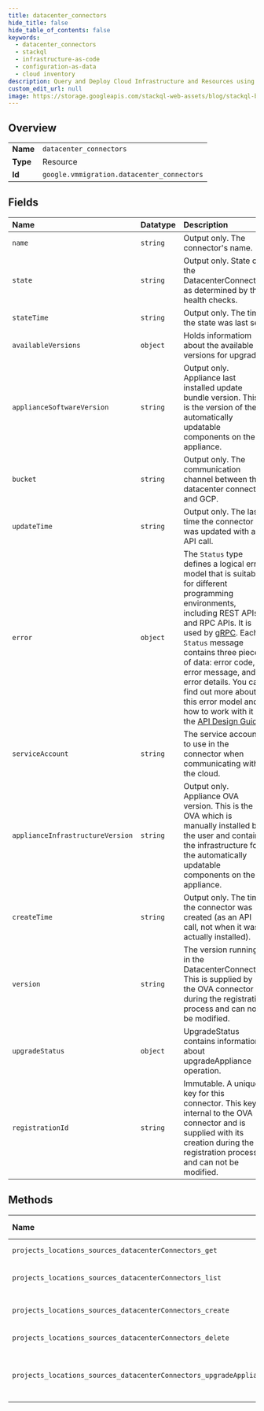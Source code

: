 ```yaml
---
title: datacenter_connectors
hide_title: false
hide_table_of_contents: false
keywords:
  - datacenter_connectors
  - stackql
  - infrastructure-as-code
  - configuration-as-data
  - cloud inventory
description: Query and Deploy Cloud Infrastructure and Resources using SQL
custom_edit_url: null
image: https://storage.googleapis.com/stackql-web-assets/blog/stackql-blog-post-featured-image.png
---
```

  
    

## Overview
<table><tbody>
<tr><td><b>Name</b></td><td><code>datacenter_connectors</code></td></tr>
<tr><td><b>Type</b></td><td>Resource</td></tr>
<tr><td><b>Id</b></td><td><code>google.vmmigration.datacenter_connectors</code></td></tr>
</tbody></table>

## Fields
| Name | Datatype | Description |
|:-----|:---------|:------------|
| `name` | `string` | Output only. The connector's name. |
| `state` | `string` | Output only. State of the DatacenterConnector, as determined by the health checks. |
| `stateTime` | `string` | Output only. The time the state was last set. |
| `availableVersions` | `object` | Holds informatiom about the available versions for upgrade. |
| `applianceSoftwareVersion` | `string` | Output only. Appliance last installed update bundle version. This is the version of the automatically updatable components on the appliance. |
| `bucket` | `string` | Output only. The communication channel between the datacenter connector and GCP. |
| `updateTime` | `string` | Output only. The last time the connector was updated with an API call. |
| `error` | `object` | The `Status` type defines a logical error model that is suitable for different programming environments, including REST APIs and RPC APIs. It is used by [gRPC](https://github.com/grpc). Each `Status` message contains three pieces of data: error code, error message, and error details. You can find out more about this error model and how to work with it in the [API Design Guide](https://cloud.google.com/apis/design/errors). |
| `serviceAccount` | `string` | The service account to use in the connector when communicating with the cloud. |
| `applianceInfrastructureVersion` | `string` | Output only. Appliance OVA version. This is the OVA which is manually installed by the user and contains the infrastructure for the automatically updatable components on the appliance. |
| `createTime` | `string` | Output only. The time the connector was created (as an API call, not when it was actually installed). |
| `version` | `string` | The version running in the DatacenterConnector. This is supplied by the OVA connector during the registration process and can not be modified. |
| `upgradeStatus` | `object` | UpgradeStatus contains information about upgradeAppliance operation. |
| `registrationId` | `string` | Immutable. A unique key for this connector. This key is internal to the OVA connector and is supplied with its creation during the registration process and can not be modified. |
## Methods
| Name | Accessible by | Required Params | Description |
|:-----|:--------------|:----------------|:------------|
| `projects_locations_sources_datacenterConnectors_get` | `SELECT` | `name` | Gets details of a single DatacenterConnector. |
| `projects_locations_sources_datacenterConnectors_list` | `SELECT` | `parent` | Lists DatacenterConnectors in a given Source. |
| `projects_locations_sources_datacenterConnectors_create` | `INSERT` | `parent` | Creates a new DatacenterConnector in a given Source. |
| `projects_locations_sources_datacenterConnectors_delete` | `DELETE` | `name` | Deletes a single DatacenterConnector. |
| `projects_locations_sources_datacenterConnectors_upgradeAppliance` | `EXEC` | `datacenterConnector` | Upgrades the appliance relate to this DatacenterConnector to the in-place updateable version. |
